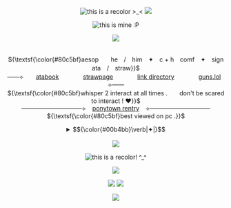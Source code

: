 <!--



    ⢼⠀⠀⢀⣦⠀⠀⠀
⠀⠀⠲⣿⡴⣶⢬⣷⡄⠀⠀
⢀⣄⣀⣰⣿⣽⣿⣴⣶⣶⠀
⣸⣿⣿⣿⣿⣿⣿⣿⣿⣿⣧    medkit
⠙⠻⢿⣿⣿⣿⣿⣿⣿⣿⡟       from phighting  I KNOW WHO YOU ARE FORKING MY REPOSITORY!!!!!! I HOPE YOU FIND WHAT YOU NEED!
⠀⠀⣾⣿⣿⣿⣿⣿⡷⣿⣿
⠀⠀⣿⣿⣿⣿⣿⣿⡗⣿⣿
⠀⠸⠿⣿⡿⠙⠿⠿⠃⠉⠉





 </!-->
<p align="center"> 
    <img src="https://files.catbox.moe/31g0r0.png" title="this is a recolor >_<"/>
  <img src="https://komarev.com/ghpvc/?username=aesvic&style=flat-square&color=80c5bf&label=+++LIARS+++𓈒+++"/>
<p align="center">
<img src="https://files.catbox.moe/p5u4l8.png" title="this is mine :P"/>
</p>

<p align="center">
<img src="https://readme-typing-svg.demolab.com?font=Neuton&size=24&duration=2000&pause=1000&color=00B4BB&center=true&width=435&lines=Hero+.+Gonna+prove+my+version+of+justice;is+more+just+than+yours+!;Uno+%2C+remaining+on+this+stage+%2C+I+am+the+only+one+.;I+am+my+biggest+fan+.;I+am+my+biggest+fan+.;I+am+my+enemy+and+my+friend+."/>
</p>

<p align="center">
   <br> ${\textsf{\color{#80c5bf}aesop　　he　/　him　✦　c + h　comf　✦　sign ata　/　straw}}$ 
 <br>
  ——⟣　　<a href="https://medkit.atabook.org">atabook</a>　　　　<a href="https://aesvic.straw.page">strawpage</a>　　　　<a href="https://rentry.co/victor-grantz">link directory</a>　　　　<a href="https://guns.lol/exorspace">guns.lol</a>　　⟢——
     <br> ${\textsf{\color{#80c5bf}whisper 2 interact at all times .　　don't be scared to interact ! ♥}}$ 
 <br>
   ——————————⟣⠀ <a href="https://rentry.co/shadow-peach">ponytown rentry</a> ⠀⟢——————————
         <br> ${\textsf{\color{#80c5bf}best viewed on pc .}}$ <br></p>
    <div align="center">
    <details>
              <summary> <td>$${\color{#00b4bb}\verb|✦|}$$</td></summary>
<a href="https://www.last.fm/user/vicsop"><img src="https://lastfm-recently-played.vercel.app/api?user=vicsop&footer_style=wave&count=1&width=500&loved=true&header_style=none&bg_color=80c5bf" align="center" alt="LASTFM"></a><br><br>
       ${\textsf{\color{#80c5bf}recommend me music through sending a message on my ata !}}$<br>
                  ${\textsf{\color{#80c5bf}also ! phighting fans please, PLEASE bmf i want phighting friends that play da game pls thanksies!!! :P}}$<br>
                  ${\textsf{\color{#80c5bf}i only follow friends on this account by the way! if i unfollow you, chances are it was by mistake}}$<br>
${\textsf{\color{#80c5bf}while intending to follow on a different account.}}$
        
<br>
</details>
    <br>
      <img src="https://komarev.com/ghpvc/?username=PlRATEKIT&style=flat-square&color=80c5bf&label=+++TRUTHFUL+++𓈒+++"/>
 <br>
  </p>

<p align="center">
<img src="https://files.catbox.moe/u9jp17.png" title="this is a recolor! ^_^"/>
</p>


<p align="center">
<img src="https://files.catbox.moe/edgvvk.png"/>
</p>
<p align="center">
  <img src=https://spotify-github-profile.kittinanx.com/api/view?uid=h63e9eve7j8iinoi3disbnwky&cover_image=true&theme=novatorem&show_offline=false&background_color=725b73&interchange=false&bar_color=f9eed9&bar_color_cover=true)](https://spotify-github-profile.kittinanx.com/api/view?uid=h63e9eve7j8iinoi3disbnwky&redirect=true)>
<a href="https://github.com/shinminase/marquee/">
  <img src="images/svg/marquee.svg"></img>
</a>
  
<p align="center">
<img src="https://files.catbox.moe/edgvvk.png"/>
</p>

<p align="center">
